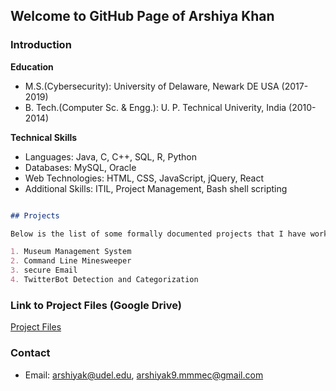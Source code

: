 ## Welcome to GitHub Page of Arshiya Khan



### Introduction


**Education**
- M.S.(Cybersecurity): University of Delaware, Newark DE USA (2017-2019)
- B. Tech.(Computer Sc. & Engg.): U. P. Technical Univerity, India (2010-2014)

**Technical Skills**
- Languages: Java, C, C++, SQL, R, Python
- Databases: MySQL, Oracle 
- Web Technologies: HTML, CSS, JavaScript, jQuery, React
- Additional Skills: ITIL, Project Management, Bash shell scripting

```markdown

## Projects

Below is the list of some formally documented projects that I have worked on among other freelance projects.

1. Museum Management System 
2. Command Line Minesweeper 
3. secure Email
4. TwitterBot Detection and Categorization

```
### Link to Project Files (Google Drive)
[Project Files](https://github.com/CyberSecurIt/CyberSecurIt.github.io/tree/master/Projects)


### Contact
- Email: arshiyak@udel.edu, arshiyak9.mmmec@gmail.com
